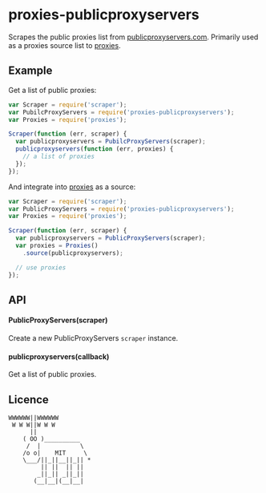 
# proxies-publicproxyservers

  Scrapes the public proxies list from [publicproxyservers.com](http://publicproxyservers.com/). Primarily used as a proxies source list to [proxies](https://github.com/ivolo/proxies).


## Example

Get a list of public proxies:

```js
var Scraper = require('scraper');
var PubilcProxyServers = require('proxies-publicproxyservers');
var Proxies = require('proxies');

Scraper(function (err, scraper) {
  var publicproxyservers = PubilcProxyServers(scraper);
  publicproxyservers(function (err, proxies) {
    // a list of proxies
  });
});
```

And integrate into [proxies](https://github.com/ivolo/proxies) as a source:

```js
var Scraper = require('scraper');
var PublicProxyServers = require('proxies-publicproxyservers');
var Proxies = require('proxies');

Scraper(function (err, scraper) {
  var publicproxyservers = PublicProxyServers(scraper);
  var proxies = Proxies()
    .source(publicproxyservers);

  // use proxies
});
```

## API

#### PublicProxyServers(scraper)

  Create a new PublicProxyServers `scraper` instance.

#### publicproxyservers(callback)

  Get a list of public proxies.


## Licence

```
WWWWWW||WWWWWW
 W W W||W W W
      ||
    ( OO )__________
     /  |           \
    /o o|    MIT     \
    \___/||_||__||_|| *
         || ||  || ||
        _||_|| _||_||
       (__|__|(__|__|
```
